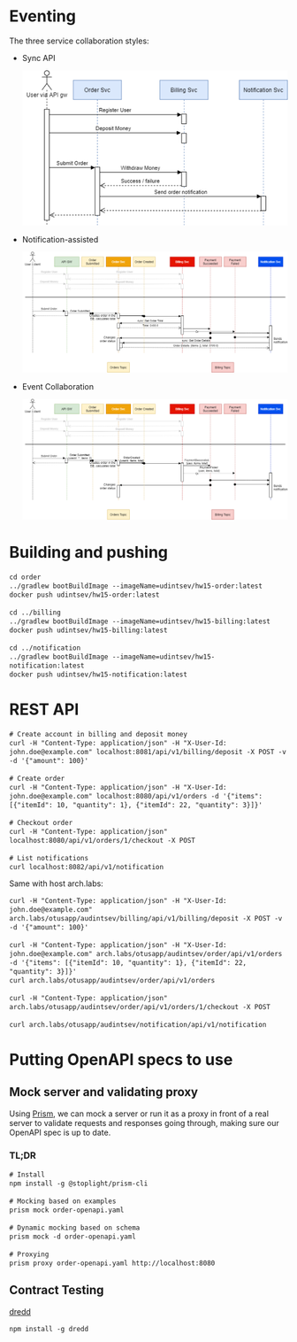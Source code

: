 # Eventing

The three service collaboration styles:

* Sync API
 
  ![Sync API diagram](README.assets/sync-api.png)

* Notification-assisted

  ![Notification-assisted diagram](README.assets/notification-assisted.png)

* Event Collaboration

  ![Event Collaboration diagram](README.assets/event-collaboration.png)

# Building and pushing

```
cd order
../gradlew bootBuildImage --imageName=udintsev/hw15-order:latest
docker push udintsev/hw15-order:latest

cd ../billing
../gradlew bootBuildImage --imageName=udintsev/hw15-billing:latest
docker push udintsev/hw15-billing:latest

cd ../notification
../gradlew bootBuildImage --imageName=udintsev/hw15-notification:latest
docker push udintsev/hw15-notification:latest

```

# REST API

```
# Create account in billing and deposit money
curl -H "Content-Type: application/json" -H "X-User-Id: john.doe@example.com" localhost:8081/api/v1/billing/deposit -X POST -v -d '{"amount": 100}'

# Create order
curl -H "Content-Type: application/json" -H "X-User-Id: john.doe@example.com" localhost:8080/api/v1/orders -d '{"items": [{"itemId": 10, "quantity": 1}, {"itemId": 22, "quantity": 3}]}'

# Checkout order
curl -H "Content-Type: application/json" localhost:8080/api/v1/orders/1/checkout -X POST

# List notifications
curl localhost:8082/api/v1/notification
```

Same with host arch.labs:
```
curl -H "Content-Type: application/json" -H "X-User-Id: john.doe@example.com" arch.labs/otusapp/audintsev/billing/api/v1/billing/deposit -X POST -v -d '{"amount": 100}'

curl -H "Content-Type: application/json" -H "X-User-Id: john.doe@example.com" arch.labs/otusapp/audintsev/order/api/v1/orders -d '{"items": [{"itemId": 10, "quantity": 1}, {"itemId": 22, "quantity": 3}]}'
curl arch.labs/otusapp/audintsev/order/api/v1/orders

curl -H "Content-Type: application/json" arch.labs/otusapp/audintsev/order/api/v1/orders/1/checkout -X POST

curl arch.labs/otusapp/audintsev/notification/api/v1/notification
```

# Putting OpenAPI specs to use

## Mock server and validating proxy

Using [Prism](https://meta.stoplight.io/docs/prism/docs/getting-started/01-installation.md), we can
mock a server or run it as a proxy in front of a real server to validate
requests and responses going through, making sure our OpenAPI spec is up to date.

### TL;DR

```shell
# Install
npm install -g @stoplight/prism-cli

# Mocking based on examples
prism mock order-openapi.yaml

# Dynamic mocking based on schema
prism mock -d order-openapi.yaml

# Proxying
prism proxy order-openapi.yaml http://localhost:8080
```

## Contract Testing

[dredd](https://dredd.org/en/latest/index.html)

```shell
npm install -g dredd
```
